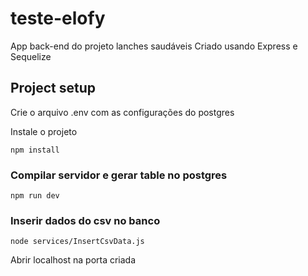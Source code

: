 ﻿# teste-elofy
App back-end do projeto lanches saudáveis
Criado usando Express e Sequelize

## Project setup
Crie o arquivo .env com as configurações do postgres

Instale o projeto

```
npm install
```

### Compilar servidor e gerar table no postgres
```
npm run dev
```

### Inserir dados do csv no banco
```
node services/InsertCsvData.js
```

Abrir localhost na porta criada
